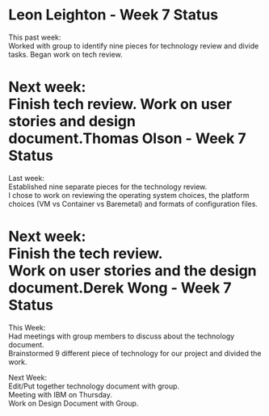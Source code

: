 Leon Leighton - Week 7 Status
=============================

This past week:  
Worked with group to identify nine pieces for technology review and divide tasks. 
Began work on tech review. 

Next week:  
Finish tech review.
Work on user stories and design document.Thomas Olson - Week 7 Status
============================
Last week:  
Established nine separate pieces for the technology review.  
I chose to work on reviewing the operating system choices, the platform choices (VM vs Container vs Baremetal) and formats of configuration files.

Next week:  
Finish the tech review.  
Work on user stories and the design document.Derek Wong - Week 7 Status
==========================
This Week:               
Had meetings with group members to discuss about the technology document.    
Brainstormed 9 different piece of technology for our project and divided the work.    

Next Week:                    
Edit/Put together technology document with group.                         
Meeting with IBM on Thursday.        
Work on Design Document with Group.      